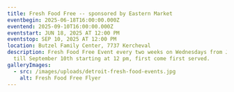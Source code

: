 ```yaml
---
title: Fresh Food Free -- sponsored by Eastern Market
eventbegin: 2025-06-18T16:00:00.000Z
eventend: 2025-09-10T16:00:00.000Z
eventstart: JUN 18, 2025 AT 12:00 PM
eventstop: SEP 10, 2025 AT 12:00 PM
location: Butzel Family Center, 7737 Kercheval
description: Fresh Food Free Event every two weeks on Wednesdays from June 18th
  till September 10th starting at 12 pm, first come first served.
galleryImages:
  - src: /images/uploads/detroit-fresh-food-events.jpg
    alt: Fresh Food Free Flyer
---
```

